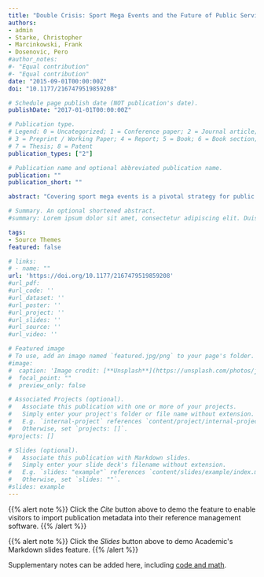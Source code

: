 ```yaml
---
title: "Double Crisis: Sport Mega Events and the Future of Public Service Broadcasting."
authors:
- admin
- Starke, Christopher
- Marcinkowski, Frank
- Dosenovic, Pero
#author_notes:
#- "Equal contribution"
#- "Equal contribution"
date: "2015-09-01T00:00:00Z"
doi: "10.1177/2167479519859208"

# Schedule page publish date (NOT publication's date).
publishDate: "2017-01-01T00:00:00Z"

# Publication type.
# Legend: 0 = Uncategorized; 1 = Conference paper; 2 = Journal article;
# 3 = Preprint / Working Paper; 4 = Report; 5 = Book; 6 = Book section;
# 7 = Thesis; 8 = Patent
publication_types: ["2"]

# Publication name and optional abbreviated publication name.
publication: ""
publication_short: ""

abstract: "Covering sport mega events is a pivotal strategy for public service broadcasting (PSB) to claim audience support and public legitimacy. However, these mega events are subject to considerable controversy due to their association with doping or corruption. This raises the question for the PSB of how to satisfy the audience of the Olympic Games: by looking closely or by looking away? Conducting two empirical studies, this article investigates how German public service broadcasters reported the sociopolitical problems related to the 2016 Olympic Summer Games and whether the coverage has met the expectations of the audience. The results of a content analysis suggest that a substantial amount of coverage was dedicated to the problematic aspects of the Games. A conjoint analysis shows that German public service broadcasters did not meet the expectations of different audience segments: Neither the core audience nor event-driven spectators and certainly not the outsiders of media sports were fully satisfied by the Olympic program menu of German PSB."

# Summary. An optional shortened abstract.
#summary: Lorem ipsum dolor sit amet, consectetur adipiscing elit. Duis posuere tellus ac convallis placerat. Proin tincidunt magna sed ex sollicitudin condimentum.

tags:
- Source Themes
featured: false

# links:
# - name: ""
url: 'https://doi.org/10.1177/2167479519859208'
#url_pdf:
#url_code: ''
#url_dataset: ''
#url_poster: ''
#url_project: ''
#url_slides: ''
#url_source: ''
#url_video: ''

# Featured image
# To use, add an image named `featured.jpg/png` to your page's folder. 
#image:
#  caption: 'Image credit: [**Unsplash**](https://unsplash.com/photos/jdD8gXaTZsc)'
#  focal_point: ""
#  preview_only: false

# Associated Projects (optional).
#   Associate this publication with one or more of your projects.
#   Simply enter your project's folder or file name without extension.
#   E.g. `internal-project` references `content/project/internal-project/index.md`.
#   Otherwise, set `projects: []`.
#projects: []

# Slides (optional).
#   Associate this publication with Markdown slides.
#   Simply enter your slide deck's filename without extension.
#   E.g. `slides: "example"` references `content/slides/example/index.md`.
#   Otherwise, set `slides: ""`.
#slides: example
---
```


{{% alert note %}}
Click the *Cite* button above to demo the feature to enable visitors to import publication metadata into their reference management software.
{{% /alert %}}

{{% alert note %}}
Click the *Slides* button above to demo Academic's Markdown slides feature.
{{% /alert %}}

Supplementary notes can be added here, including [code and math](https://sourcethemes.com/academic/docs/writing-markdown-latex/).
